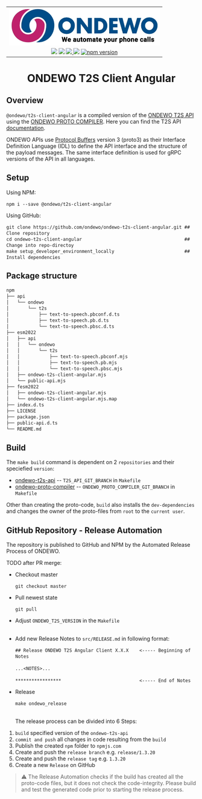 <div align="center">
  <table>
    <tr>
      <td>
        <a href="https://ondewo.com/en/products/natural-language-understanding/">
            <img width="400px" src="https://raw.githubusercontent.com/ondewo/ondewo-logos/master/ondewo_we_automate_your_phone_calls.png"/>
        </a>
      </td>
    </tr>
    <tr>
       <td align="center">
          <a href="https://www.linkedin.com/company/ondewo "><img width="40px" src="https://cdn-icons-png.flaticon.com/512/3536/3536505.png"></a>
          <a href="https://www.facebook.com/ondewo"><img width="40px" src="https://cdn-icons-png.flaticon.com/512/733/733547.png"></a>
          <a href="https://twitter.com/ondewo"><img width="40px" src="https://cdn-icons-png.flaticon.com/512/733/733579.png"> </a>
          <a href="https://www.instagram.com/ondewo.ai/"><img width="40px" src="https://cdn-icons-png.flaticon.com/512/174/174855.png"></a>
          <a href="https://badge.fury.io/js/%40ondewo%2Ft2s-client-angular"><img src="https://badge.fury.io/js/%40ondewo%2Ft2s-client-angular.svg" alt="npm version" height="32"></a>
       </td>
    </tr>
  </table>
  <h1 align="center">
    ONDEWO T2S Client Angular
  </h1>
</div>

## Overview

`@ondewo/t2s-client-angular` is a compiled version of the [ONDEWO T2S API](https://github.com/ondewo/ondewo-t2s-api) using the [ONDEWO PROTO COMPILER](https://github.com/ondewo/ondewo-proto-compiler). Here you can find the T2S API [documentation](https://ondewo.github.io).

ONDEWO APIs use [Protocol Buffers](https://github.com/google/protobuf) version 3 (proto3) as their Interface Definition Language (IDL) to define the API interface and the structure of the payload messages. The same interface definition is used for gRPC versions of the API in all languages.

## Setup

Using NPM:

```shell
npm i --save @ondewo/t2s-client-angular
```

Using GitHub:

```shell
git clone https://github.com/ondewo/ondewo-t2s-client-angular.git ## Clone repository
cd ondewo-t2s-client-angular                                      ## Change into repo-directoy
make setup_developer_environment_locally                          ## Install dependencies
```

## Package structure

```
npm
├── api
│   └── ondewo
│       └── t2s
│           ├── text-to-speech.pbconf.d.ts
│           ├── text-to-speech.pb.d.ts
│           └── text-to-speech.pbsc.d.ts
├── esm2022
│   ├── api
│   │   └── ondewo
│   │       └── t2s
│   │           ├── text-to-speech.pbconf.mjs
│   │           ├── text-to-speech.pb.mjs
│   │           └── text-to-speech.pbsc.mjs
│   ├── ondewo-t2s-client-angular.mjs
│   └── public-api.mjs
├── fesm2022
│   ├── ondewo-t2s-client-angular.mjs
│   └── ondewo-t2s-client-angular.mjs.map
├── index.d.ts
├── LICENSE
├── package.json
├── public-api.d.ts
└── README.md
```

[comment]: <> (START OF GITHUB README)

## Build

The `make build` command is dependent on 2 `repositories` and their speciefied `version`:

- [ondewo-t2s-api](https://github.com/ondewo/ondewo-t2s-api) -- `T2S_API_GIT_BRANCH` in `Makefile`
- [ondewo-proto-compiler](https://github.com/ondewo/ondewo-proto-compiler) -- `ONDEWO_PROTO_COMPILER_GIT_BRANCH` in `Makefile`

Other than creating the proto-code, `build` also installs the `dev-dependencies` and changes the owner of the proto-files from `root` to the `current user`.

## GitHub Repository - Release Automation

The repository is published to GitHub and NPM by the Automated Release Process of ONDEWO.

TODO after PR merge:

- Checkout master
  ```shell
  git checkout master
  ```
- Pull newest state
  ```shell
  git pull
  ```
- Adjust `ONDEWO_T2S_VERSION` in the `Makefile` <br><br>
- Add new Release Notes to `src/RELEASE.md` in following format:

  ```
  ## Release ONDEWO T2S Angular Client X.X.X    <----- Beginning of Notes

  ...<NOTES>...

  *****************                             <----- End of Notes
  ```

- Release
  ```shell
  make ondewo_release
  ```
  <br>
  The release process can be divided into 6 Steps:

1. `build` specified version of the `ondewo-t2s-api`
2. `commit and push` all changes in code resulting from the `build`
3. Publish the created `npm` folder to `npmjs.com`
4. Create and push the `release branch` e.g. `release/1.3.20`
5. Create and push the `release tag` e.g. `1.3.20`
6. Create a new `Release` on GitHub

> :warning: The Release Automation checks if the build has created all the proto-code files, but it does not check the code-integrity. Please build and test the generated code prior to starting the release process.

[comment]: <> (END OF GITHUB README)
